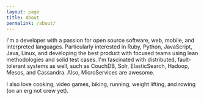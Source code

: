 ```yaml
---
layout: page
title: About
permalink: /about/
---
```


I'm a developer with a passion for open source software, web, mobile, and interpreted languages. Particularly interested in Ruby, Python, JavaScript, Java, Linux, and developing the best product with focused teams using lean methodologies and solid test cases.  I'm fascinated with distributed, fault-tolerant systems as well, such as CouchDB, Solr, ElasticSearch, Hadoop, Mesos, and Cassandra.  Also, MicroServices are awesome.

I also love cooking, video games, biking, running, weight lifting, and rowing (on an erg not crew yet).